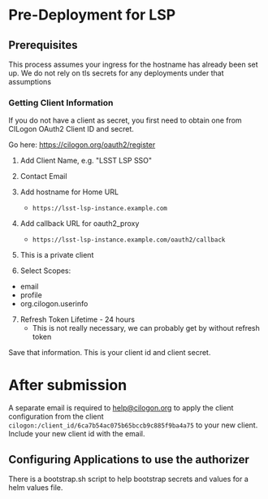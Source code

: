 # Pre-Deployment for LSP

## Prerequisites
This process assumes your ingress for the hostname has already been set up.
We do not rely on tls secrets for any deployments under that assumptions

### Getting Client Information

If you do not have a client as secret, you first need to obtain one from CILogon OAuth2 Client ID and secret.

Go here:
https://cilogon.org/oauth2/register

1. Add Client Name, e.g. "LSST LSP <instance> SSO"
2. Contact Email
3. Add hostname for Home URL
   - `https://lsst-lsp-instance.example.com`
4. Add callback URL for oauth2_proxy
   - `https://lsst-lsp-instance.example.com/oauth2/callback`
5. This is a private client

6. Select Scopes:

* email
* profile
* org.cilogon.userinfo

7. Refresh Token Lifetime - 24 hours
   - This is not really necessary, we can probably get by without refresh token

Save that information.
This is your client id and client secret.

# After submission

A separate email is required to help@cilogon.org to apply the client configuration
from the client `cilogon:/client_id/6ca7b54ac075b65bccb9c885f9ba4a75` to your new
client. Include your new client id with the email.

## Configuring Applications to use the authorizer
There is a bootstrap.sh script to help bootstrap secrets and values for a helm values file.
